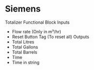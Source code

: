 # Siemens
Totalizer Functional Block 
Inputs
- Flow rate (Only in m³/hr)
- Reset Button Tag (To reset all)
Outputs
- Total Litres
- Total Gallons
- Total Barrels
- Time
- Time in string

